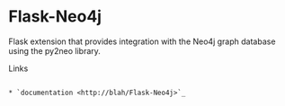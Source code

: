Flask-Neo4j
===========

Flask extension that provides integration with the Neo4j graph database using
the py2neo library.

Links
`````

* `documentation <http://blah/Flask-Neo4j>`_